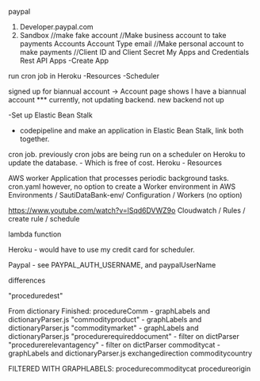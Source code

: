 paypal
1. Developer.paypal.com
2. Sandbox
//make fake account
//Make business account to take payments
Accounts
Account Type
email
//Make personal account to make payments
//Client ID and Client Secret
My Apps and Credentials
Rest API Apps
-Create App



run cron job in Heroku
-Resources 
-Scheduler


signed up for biannual account -> Account page shows I have a biannual account *** currently, not updating backend.  new backend not up

-Set up Elastic Bean Stalk
- codepipeline and make an application in Elastic Bean Stalk, link both together.

cron job.
previously cron jobs are being run on a scheduler on Heroku to update the database. - Which is free of cost.
Heroku - Resources

AWS
worker Application that processes periodic 
background tasks.  cron.yaml 
however, no option to create a Worker environment in AWS
Environments / SautiDataBank-env/ Configuration / Workers (no option)

https://www.youtube.com/watch?v=lSqd6DVWZ9o
Cloudwatch / Rules / create rule / schedule


lambda function

Heroku - would have to use my credit card for scheduler.

Paypal - see PAYPAL_AUTH_USERNAME, and paypalUserName


differences

"proceduredest"

From dictionary
Finished:
procedureComm - graphLabels and dictionaryParser.js
"commodityproduct"  - graphLabels and dictionaryParser.js
"commoditymarket"  - graphLabels and dictionaryParser.js
"procedurerequireddocument" - filter on dictParser
"procedurerelevantagency" - filter on dictParser
commoditycat - graphLabels and dictionaryParser.js
exchangedirection
commoditycountry

FILTERED WITH GRAPHLABELS:
procedurecommoditycat
procedureorigin

